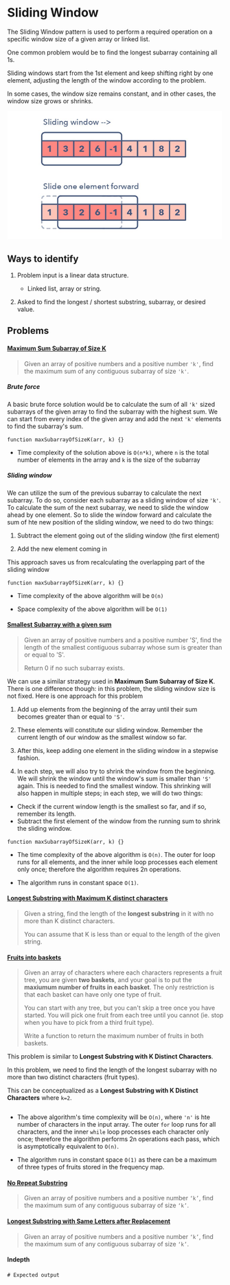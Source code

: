 # Sliding Window

The Sliding Window pattern is used to perform a required operation on a specific
window size of a given array or linked list.

One common problem would be to find the longest subarray containing all 1s.

Sliding windows start from the 1st element and keep shifting right by one
element, adjusting the length of the window according to the problem.

In some cases, the window size remains constant, and in other cases, the window
size grows or shrinks.

<img src="../../../assets/sliding_window.jpg" alt="sliding" width="500"/>

## Ways to identify

1. Problem input is a linear data structure.
   - Linked list, array or string.

2. Asked to find the longest / shortest substring, subarray, or desired value.

## Problems

#### [Maximum Sum Subarray of Size K](./02.%20Maximum%20Sum%20Subarray%20of%20Size%20K.py)

> Given an array of positive numbers and a positive number `'k'`, find the
> maximum sum of any contiguous subarray of size `'k'`.

##### Brute force

A basic brute force solution would be to calculate the sum of all `'k'` sized
subarrays of the given array to find the subarray with the highest sum. We can
start from every index of the given array and add the next `'k'` elements to
find the subarray's sum.

```
function maxSubarrayOfSizeK(arr, k) {}
```

- Time complexity of the solution above is `O(n*k)`, where `n` is the total
  number of elements in the array and `k` is the size of the subarray

##### Sliding window

We can utilize the sum of the previous subarray to calculate the next subarray.
To do so, consider each subarray as a sliding window of size `'k'`. To calculate
the sum of the next subarray, we need to slide the window ahead by one element.
So to slide the window forward and calculate the sum of hte new position of the
sliding window, we need to do two things:

1. Subtract the element going out of the sliding window (the first element)

2. Add the new element coming in

This approach saves us from recalculating the overlapping part of the sliding
window

```
function maxSubarrayOfSizeK(arr, k) {}
```

- Time complexity of the above algorithm will be `O(n)`

- Space complexity of the above algorithm will be `O(1)`

#### [Smallest Subarray with a given sum](./03.%20Smallest%20Subarray%20with%20a%20given%20sum.py)

> Given an array of positive numbers and a positive number 'S', find the length
> of the smallest contiguous subarray whose sum is greater than or equal to 'S'.
>
> Return 0 if no such subarray exists.

We can use a similar strategy used in **Maximum Sum Subarray of Size K**. There
is one difference though: in this problem, the sliding window size is not fixed.
Here is one approach for this problem

1. Add up elements from the beginning of the array until their sum becomes
   greater than or equal to `'S'`.

2. These elements will constitute our sliding window. Remember the current
   length of our window as the smallest window so far.

3. After this, keep adding one element in the sliding window in a stepwise
   fashion.

4. In each step, we will also try to shrink the window from the beginning. We
   will shrink the window until the window's sum is smaller than `'S'` again.
   This is needed to find the smallest window. This shrinking will also happen
   in multiple steps; in each step, we will do two things:

- Check if the current window length is the smallest so far, and if so, remember
  its length.
- Subtract the first element of the window from the running sum to shrink the
  sliding window.

```
function maxSubarrayOfSizeK(arr, k) {}
```

- The time complexity of the above algorithm is `O(n)`. The outer for loop runs
  for all elements, and the inner while loop processes each element only once;
  therefore the algorithm requires 2n operations.

- The algorithm runs in constant space `O(1)`.

#### [Longest Substring with Maximum K distinct characters](./04.%20Longest%20Substring%20with%20Maximum%20K%20distinct%20characters.py)

> Given a string, find the length of the **longest substring** in it with no
> more than K distinct characters.
>
> You can assume that K is less than or equal to the length of the given string.

#### [Fruits into baskets](link)

> Given an array of characters where each characters represents a fruit tree,
> you are given **two baskets**, and your goal is to put the **maxiumum number
> of fruits in each basket**. The only restriction is that each basket can have
> only one type of fruit.
>
> You can start with any tree, but you can't skip a tree once you have started.
> You will pick one fruit from each tree until you cannot (ie. stop when you
> have to pick from a third fruit type).
>
> Write a function to return the maximum number of fruits in both baskets.

This problem is similar to **Longest Substring with K Distinct Characters**.

In this problem, we need to find the length of the longest subarray with no more
than two distinct characters (fruit types).

This can be conceptualized as a **Longest Substring with K Distinct Characters**
where `k=2`.

```
```

- The above algorithm's time complexity will be `O(n)`, where `'n'` is hte
  number of characters in the input array. The outer `for` loop runs for all
  characters, and the inner `while` loop processes each character only once;
  therefore the algorithm performs 2n operations each pass, which is
  asymptotically equivalent to `O(n)`.

- The algorithm runs in constant space `O(1)` as there can be a maximum of three
  types of fruits stored in the frequency map.

#### [No Repeat Substring](link)

> Given an array of positive numbers and a positive number `‘k’`, find the
> maximum sum of any contiguous subarray of size `‘k’`.

#### [Longest Substring with Same Letters after Replacement](link)

> Given an array of positive numbers and a positive number `‘k’`, find the
> maximum sum of any contiguous subarray of size `‘k’`.

#### Indepth

```
# Expected output
```

